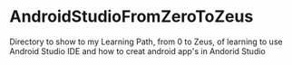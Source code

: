 # AndroidStudioFromZeroToZeus
Directory to show to my Learning Path, from 0 to Zeus, of learning to use Android Studio IDE and how to creat android app's in Andorid Studio 
